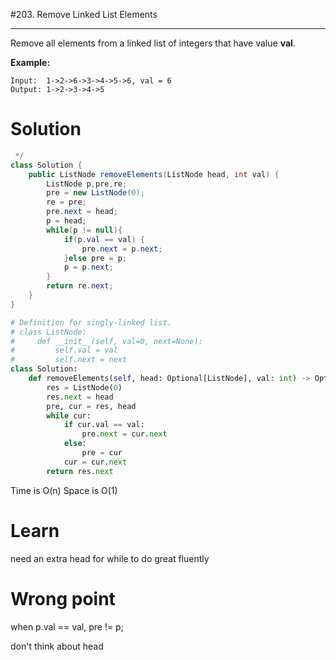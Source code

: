 #203. Remove Linked List Elements

------

Remove all elements from a linked list of integers that have value **val**.

**Example:**

```
Input:  1->2->6->3->4->5->6, val = 6
Output: 1->2->3->4->5
```

# Solution

```java
 */
class Solution {
    public ListNode removeElements(ListNode head, int val) {
        ListNode p,pre,re;
        pre = new ListNode(0);
        re = pre;
        pre.next = head;
        p = head;
        while(p != null){
            if(p.val == val) {
                pre.next = p.next;
            }else pre = p;
            p = p.next;
        }
        return re.next;
    }
}
```

```python
# Definition for singly-linked list.
# class ListNode:
#     def __init__(self, val=0, next=None):
#         self.val = val
#         self.next = next
class Solution:
    def removeElements(self, head: Optional[ListNode], val: int) -> Optional[ListNode]:
        res = ListNode(0)
        res.next = head
        pre, cur = res, head
        while cur:
            if cur.val == val:
                pre.next = cur.next
            else:
                pre = cur
            cur = cur.next
        return res.next
```
Time is O(n) Space is O(1)

# Learn

need an extra head for while to do great fluently

# Wrong point

when p.val == val, pre != p;

don't think about head